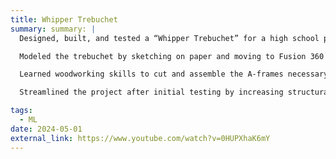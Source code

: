 ```yaml
---
title: Whipper Trebuchet
summary: summary: |
  Designed, built, and tested a “Whipper Trebuchet” for a high school physics project with the goal of launching a tennis ball as far as possible.

  Modeled the trebuchet by sketching on paper and moving to Fusion 360 to complete a 3D model to present in class.

  Learned woodworking skills to cut and assemble the A-frames necessary to hold the arm.

  Streamlined the project after initial testing by increasing structural strength and researching better projectiles to increase the throw distance by 70%.

tags:
  - ML
date: 2024-05-01
external_link: https://www.youtube.com/watch?v=0HUPXhaK6mY
---
```

